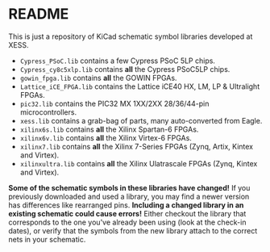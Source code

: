 # README

This is just a repository of KiCad schematic symbol libraries developed at XESS.

* `Cypress_PSoC.lib` contains a few Cypress PSoC 5LP chips.
* `Cypress_cy8c5xlp.lib` contains **all** the Cypress PSoC5LP chips.
* `gowin_fpga.lib` contains **all** the GOWIN FPGAs.
* `Lattice_iCE_FPGA.lib` contains the Lattice iCE40 HX, LM, LP & Ultralight FPGAs.
* `pic32.lib` contains the PIC32 MX 1XX/2XX 28/36/44-pin microcontrollers.
* `xess.lib` contains a grab-bag of parts, many auto-converted from Eagle. 
* `xilinx6s.lib` contains **all** the Xilinx Spartan-6 FPGAs.
* `xilinx6v.lib` contains **all** the Xilinx Virtex-6 FPGAs.
* `xilinx7.lib` contains **all** the Xilinx 7-Series FPGAs (Zynq, Artix, Kintex and Virtex).
* `xilinxultra.lib` contains **all** the Xilinx Ulatrascale FPGAs (Zynq, Kintex and Virtex).

**Some of the schematic symbols in these libraries have changed!**
If you previously downloaded and used a library, you may find a newer version has differences
like rearranged pins.
**Including a changed library in an existing schematic could cause errors!**
Either checkout the library that corresponds to the one you've already been using
(look at the check-in dates), or verify that the symbols from the new library attach to the correct
nets in your schematic.
